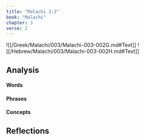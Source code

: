 ```yaml
---
title: "Malachi 3:2"
book: "Malachi"
chapter: 3
verse: 2
---
```

![[/Greek/Malachi/003/Malachi-003-002G.md#Text]]
![[/Hebrew/Malachi/003/Malachi-003-002H.md#Text]]

## Analysis

#### Words

#### Phrases

#### Concepts

## Reflections

